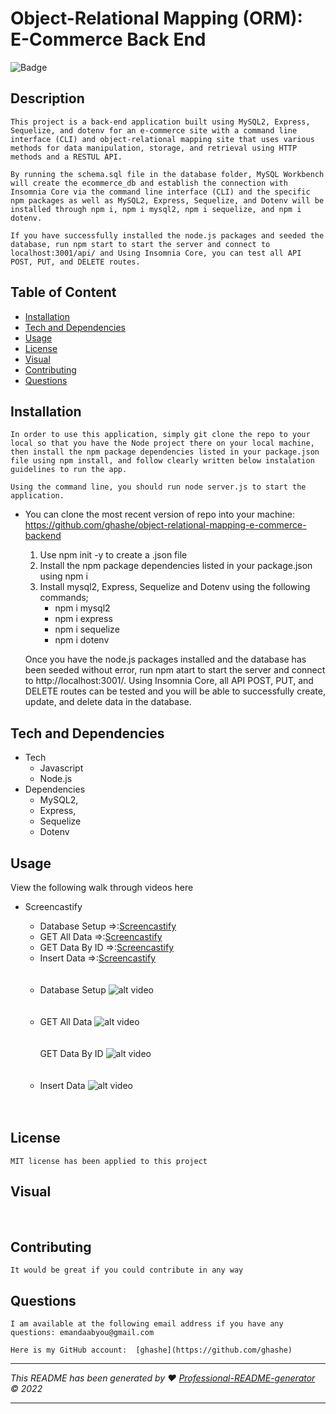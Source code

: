 # Object-Relational Mapping (ORM): E-Commerce Back End

![Badge](https://img.shields.io/badge/License-MIT-blue.svg)

## Description

    This project is a back-end application built using MySQL2, Express, Sequelize, and dotenv for an e-commerce site with a command line interface (CLI) and object-relational mapping site that uses various methods for data manipulation, storage, and retrieval using HTTP methods and a RESTUL API.

    By running the schema.sql file in the database folder, MySQL Workbench will create the ecommerce_db and establish the connection with Insomnia Core via the command line interface (CLI) and the specific npm packages as well as MySQL2, Express, Sequelize, and Dotenv will be installed through npm i, npm i mysql2, npm i sequelize, and npm i dotenv.

    If you have successfully installed the node.js packages and seeded the database, run npm start to start the server and connect to localhost:3001/api/ and Using Insomnia Core, you can test all API POST, PUT, and DELETE routes.

## Table of Content

- [Installation](#installation)
- [Tech and Dependencies](#tech-and-dependencies)
- [Usage](#usage)
- [License](#license)
- [Visual](#visual)
- [Contributing](#contributing)
- [Questions](#questions)

## Installation

    In order to use this application, simply git clone the repo to your local so that you have the Node project there on your local machine, then install the npm package dependencies listed in your package.json file using npm install, and follow clearly written below instalation guidelines to run the app.

    Using the command line, you should run node server.js to start the application.

- You can clone the most recent version of repo into your machine: https://github.com/ghashe/object-relational-mapping-e-commerce-backend

  1. Use npm init -y to create a .json file
  2. Install the npm package dependencies listed in your package.json using npm i
  3. Install mysql2, Express, Sequelize and Dotenv using the following commands;
     - npm i mysql2
     - npm i express
     - npm i sequelize
     - npm i dotenv

  Once you have the node.js packages installed and the database has been seeded without error, run npm atart to start the server and connect to http://localhost:3001/. Using Insomnia Core, all API POST, PUT, and DELETE routes can be tested and you will be able to successfully create, update, and delete data in the database.

## Tech and Dependencies

- Tech
  - Javascript
  - Node.js
- Dependencies
  - MySQL2,
  - Express,
  - Sequelize
  - Dotenv

## Usage

View the following walk through videos here

- Screencastify

  - Database Setup =>:[Screencastify](https://drive.google.com/file/d/16hiGRZs-DYcbRHPm52ubb3HUcfdr6Bxq/view)<br>
  - GET All Data =>:[Screencastify](https://drive.google.com/file/d/1rOO6svGCc9EPFtHMGH6yB-NeqwDjWsLa/view)<br>
  - GET Data By ID =>:[Screencastify](https://drive.google.com/file/d/1bvLoK3Xfn2Z24EEQ8RFHywgO7FnjzlfV/view)<br>
  - Insert Data =>:[Screencastify](https://drive.google.com/file/d/1NNHVt97mZFMv8oir7lR6rkzQo-hVBdlj/view)<br>
    <br> <br>
  - Database Setup
    ![alt video](./assets/videos/DB_Setup.gif)<br> <br> <br>
  - GET All Data
    ![alt video](./assets/videos/GET_All_Data.gif)<br><br> <br>
    GET Data By ID
    ![alt video](./assets/videos/GET_By_ID.gif)<br><br> <br>
  - Insert Data
    ![alt video](./assets/videos/Insert_Data.gif)<br><br> <br>

## License

    MIT license has been applied to this project

## Visual

<br>

## Contributing

    It would be great if you could contribute in any way

## Questions

    I am available at the following email address if you have any questions: emandaabyou@gmail.com

    Here is my GitHub account:  [ghashe](https://github.com/ghashe)

---

_This README has been generated by ❤ [Professional-README-generator](https://github.com/ghashe/professional-README-generator) © 2022_

---
